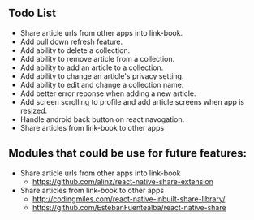 
  ## Todo List
  - Share article urls from other apps into link-book.
  - Add pull down refresh feature.
  - Add ability to delete a collection.
  - Add ability to remove article from a collection.
  - Add ability to add an article to a collection.
  - Add ability to change an article's privacy setting.
  - Add ability to edit and change a collection name.
  - Add better error reponse when adding a new article.
  - Add screen scrolling to profile and add article screens when app is resized.
  - Handle android back button on react navogation.
  - Share articles from link-book to other apps
  ## Modules that could be use for future features:
  - Share article urls from other apps into link-book
    - https://github.com/alinz/react-native-share-extension
  - Share articles from link-book to other apps
    - http://codingmiles.com/react-native-inbuilt-share-library/
    - https://github.com/EstebanFuentealba/react-native-share
